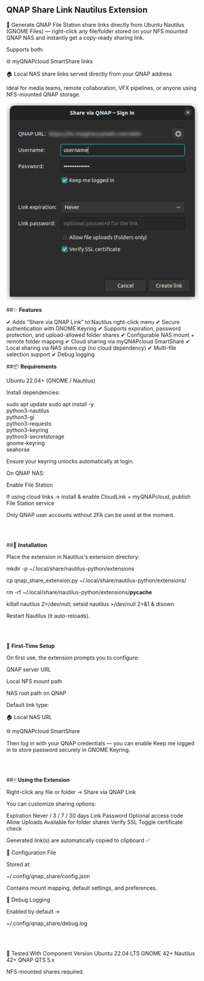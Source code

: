 ## **QNAP Share Link Nautilus Extension**


🔗 Generate QNAP File Station share links directly from Ubuntu Nautilus (GNOME Files) — right-click any file/folder stored on your NFS mounted QNAP NAS and instantly get a copy-ready sharing link.

Supports both:

🌐 myQNAPcloud SmartShare links

🏠 Local NAS share links served directly from your QNAP address

Ideal for media teams, remote collaboration, VFX pipelines, or anyone using NFS-mounted QNAP storage.

![Demo](/docs/screenshot.png)
<br>

##✨ **Features**

✔ Adds “Share via QNAP Link” to Nautilus right-click menu
✔ Secure authentication with GNOME Keyring
✔ Supports expiration, password protection, and upload-allowed folder shares
✔ Configurable NAS mount + remote folder mapping
✔ Cloud sharing via myQNAPcloud SmartShare
✔ Local sharing via NAS share.cgi (no cloud dependency)
✔ Multi-file selection support
✔ Debug logging 


##📦 **Requirements**

Ubuntu 22.04+ (GNOME / Nautilus)

Install dependencies:

sudo apt update
sudo apt install -y \
    python3-nautilus \
    python3-gi \
    python3-requests \
    python3-keyring \
    python3-secretstorage \
    gnome-keyring \
    seahorse


Ensure your keyring unlocks automatically at login.

On QNAP NAS:

Enable File Station

If using cloud links → install & enable CloudLink + myQNAPcloud, publish File Station service

Only QNAP user accounts without 2FA can be used at the moment.

<br><br>

##🚀 **Installation**

Place the extension in Nautilus's extension directory:

mkdir -p ~/.local/share/nautilus-python/extensions

cp qnap_share_extension.py ~/.local/share/nautilus-python/extensions/

rm -rf ~/.local/share/nautilus-python/extensions/__pycache__

killall nautilus 2>/dev/null; setsid nautilus >/dev/null 2>&1 & disown


Restart Nautilus (it auto-reloads).

<br><br>

🧩 **First-Time Setup**

On first use, the extension prompts you to configure:

QNAP server URL

Local NFS mount path

NAS root path on QNAP

Default link type:

🏠 Local NAS URL

🌐 myQNAPcloud SmartShare

Then log in with your QNAP credentials — you can enable Keep me logged in to store password securely in GNOME Keyring.

<br><br>

##🖱 **Using the Extension**

Right-click any file or folder → Share via QNAP Link

You can customize sharing options:

Expiration	Never / 3 / 7 / 30 days
Link Password	Optional access code
Allow Uploads	Available for folder shares
Verify SSL	Toggle certificate check

Generated link(s) are automatically copied to clipboard ✅

🔧 Configuration File

Stored at:

~/.config/qnap_share/config.json


Contains mount mapping, default settings, and preferences.


📝 Debug Logging

Enabled by default →

~/.config/qnap_share/debug.log

<br><br>

🧱 Tested With
Component	Version
Ubuntu	22.04 LTS
GNOME	42+
Nautilus	42+
QNAP QTS	5.x

NFS-mounted shares required.

